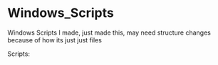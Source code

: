 # Windows_Scripts
Windows Scripts I made, just made this, may need structure changes because of how its just just files


Scripts:


